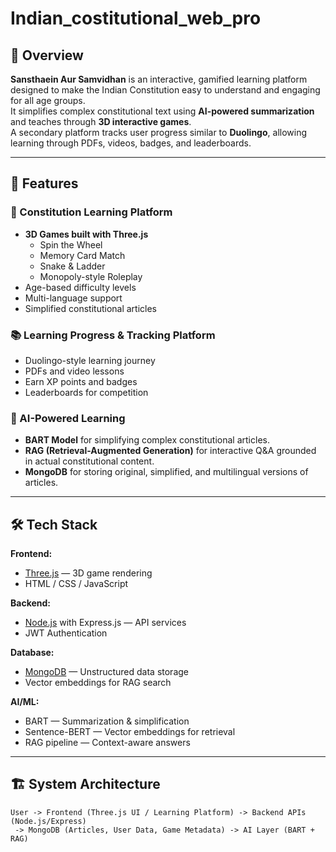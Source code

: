 # Indian_costitutional_web_pro

## 📌 Overview
**Sansthaein Aur Samvidhan** is an interactive, gamified learning platform designed to make the Indian Constitution easy to understand and engaging for all age groups.  
It simplifies complex constitutional text using **AI-powered summarization** and teaches through **3D interactive games**.  
A secondary platform tracks user progress similar to **Duolingo**, allowing learning through PDFs, videos, badges, and leaderboards.

---

## 🚀 Features

### 🎯 Constitution Learning Platform
- **3D Games built with Three.js**
    - Spin the Wheel
    - Memory Card Match
    - Snake & Ladder
    - Monopoly-style Roleplay
- Age-based difficulty levels
- Multi-language support
- Simplified constitutional articles

### 📚 Learning Progress & Tracking Platform
- Duolingo-style learning journey
- PDFs and video lessons
- Earn XP points and badges
- Leaderboards for competition

### 🤖 AI-Powered Learning
- **BART Model** for simplifying complex constitutional articles.
- **RAG (Retrieval-Augmented Generation)** for interactive Q&A grounded in actual constitutional content.
- **MongoDB** for storing original, simplified, and multilingual versions of articles.

---

## 🛠️ Tech Stack

**Frontend:**
- [Three.js](https://threejs.org/) — 3D game rendering
- HTML / CSS / JavaScript

**Backend:**
- [Node.js](https://nodejs.org/) with Express.js — API services
- JWT Authentication

**Database:**
- [MongoDB](https://www.mongodb.com/) — Unstructured data storage
- Vector embeddings for RAG search

**AI/ML:**
- BART — Summarization & simplification
- Sentence-BERT — Vector embeddings for retrieval
- RAG pipeline — Context-aware answers

---

## 🏗️ System Architecture
```plaintext
User -> Frontend (Three.js UI / Learning Platform) -> Backend APIs (Node.js/Express)
 -> MongoDB (Articles, User Data, Game Metadata) -> AI Layer (BART + RAG)

